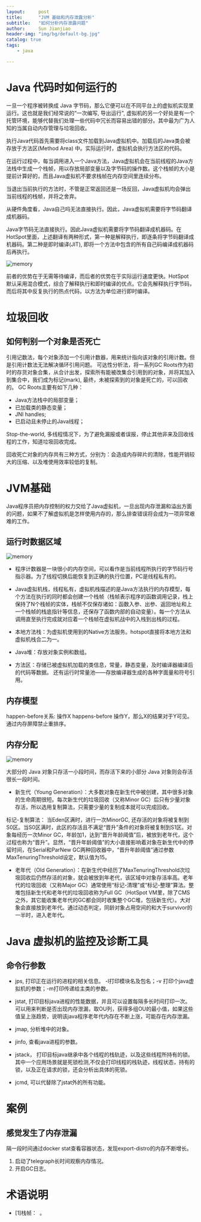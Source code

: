 ```yaml
---
layout:     post
title:      "JVM 基础和内存泄露分析"  
subtitle:   "如何分析内存泄露问题"
author:     Sun Jianjiao
header-img: "img/bg/default-bg.jpg"
catalog: true
tags:
    - java

---
```


# Java 代码时如何运行的

一旦一个程序被转换成 Java 字节码，那么它便可以在不同平台上的虚拟机实现里运行。这也就是我们经常说的“一次编写, 导出运行", 虚拟机的另一个好处是有一个托管环境，能够代替我们处理一些代码中冗长而容易出错的部分。其中最为广为人知的当属自动内存管理与垃圾回收。

执行Java代码首先需要将class文件加载到Java虚拟机中。加载后的Java类会被存放于方法区(Method Area) 中。实际运行时，虚拟机会执行方法区的代码。

在运行过程中，每当调用进入一个Java方法，Java虚拟机会在当前线程的Java方法栈中生成一个栈帧，用以存放局部变量以及字节码的操作数。这个栈帧的大小是提前计算好的，而且Java虚拟机不要求栈帧在内存空间里连续分布。

当退出当前执行的方法时，不管是正常返回还是一场反回，Java虚拟机均会弹出当前线程的栈帧，并将之舍弃。

从硬件角度看，Java自己吗无法直接执行。因此，Java虚拟机需要将字节码翻译成机器码。

Java字节码无法直接执行。因此Java虚拟机需要将字节码翻译成机器码。在HotSpot里面，上述翻译有两种形式，第一种是解释执行，即逐条将字节码翻译成机器码。第二种是即时编译(JIT), 即将一个方法中包含的所有自己码编译成机器码后再执行。

![memory](/img/post/java/jvm/JIT.png)

前者的优势在于无需等待编译，而后者的优势在于实际运行速度更快。HotSpot 默认采用混合模式，综合了解释执行和即时编译的优点。它会先解释执行字节码，而后将其中反复执行的热点代码，以方法为单位进行即时编译。

# 垃圾回收

## 如何判别一个对象是否死亡

引用记数法，每个对象添加一个引用计数器，用来统计指向该对象的引用计数。但是引用计数法无法解决循环引用问题。
可达性分析法，将一系列GC Roots作为初时的存货对象合集，从合计出发，探索所有能被改集合引用到的对象，并将其加入到集合中，我们成为标记(mark), 最终，未被探索到的对象是死亡的，可以回收的。
GC Roots主要有如下几种：

- Java方法栈中的局部变量；
- 已加载类的静态变量；
- JNI handles;
- 已启动且未停止的Java线程；

Stop-the-world, 多线程情况下，为了避免漏报或者误报，停止其他非来及回收线程的工作，知道垃圾回收完成。

回收死亡对象的内存共有三种方式，分别为：会造成内存碎片的清除，性能开销较大的压缩、以及堆使用效率较低的复制。

# JVM基础
Java程序员把内存控制的权力交给了Java虚拟机，一旦出现内存泄漏和溢出方面的问题，如果不了解虚拟机是怎样使用内存的，那么排查错误将会成为一项异常艰难的工作。

## 运行时数据区域
![memory](/img/post/java/jvm/memory.png)

- 程序计数器是一块很小的内存空间，可以看作是当前线程所执行的字节码行号指示器。为了线程切换后能恢复到正确的执行位置，PC是线程私有的。

- Java虚拟机栈，线程私有，虚拟机栈描述的是Java方法执行的内存模型，每个方法在执行的同时都会创建一个栈帧（栈帧表示程序的函数调用记录，栈上保持了N个栈帧的实体，栈帧不仅保存诸如：函数入参、出参、返回地址和上一个栈帧的栈底指针等信息，还保存了函数内部的自动变量）。每一个方法从调用直至执行完成就对应着一个栈帧在虚拟机战中的入栈到出栈的过程。

- 本地方法栈：为虚拟机使用到的Native方法服务。hotspot直接将本地方法和虚拟机栈合二为一。

- Java堆：存放对象实例和数组。
- 方法区：存储已被虚拟机加载的类信息，常量，静态变量，及时编译器编译后的代码等数据。 还有运行时常量池——存放编译器生成的各种字面量和符号引用。

## 内存模型

happen-before关系: 操作X happens-before 操作Y，那么X的结果对于Y可见。
通过内存屏障禁止重排序。


## 内存分配
![memory](/img/post/java/jvm/memory-heap.png)

大部分的 Java 对象只存活一小段时间，而存活下来的小部分 Java 对象则会存活很长一段时间。

- 新生代（Young Generation）：大多数对象在新生代中被创建，其中很多对象的生命周期很短。每次新生代的垃圾回收（又称Minor GC）后只有少量对象存活，所以选用复制算法，只需要少量的复制成本就可以完成回收。

标记-复制算法：
当Eden区满时，进行一次MinorGC, 还存活的对象将被复制到S0区。当S0区满时，此区的存活且不满足“晋升”条件的对象将被复制到S1区。对象每经历一次Minor GC，年龄加1，达到“晋升年龄阈值”后，被放到老年代，这个过程也称为“晋升”。显然，“晋升年龄阈值”的大小直接影响着对象在新生代中的停留时间，在Serial和ParNew GC两种回收器中，“晋升年龄阈值”通过参数MaxTenuringThreshold设定，默认值为15。

- 老年代（Old Generation）：在新生代中经历了MaxTenuringThreshold次垃圾回收后仍然存活的对象，就会被放到年老代，该区域中对象存活率高。老年代的垃圾回收（又称Major GC）通常使用“标记-清理”或“标记-整理”算法。整堆包括新生代和老年代的垃圾回收称为Full GC（HotSpot VM里，除了CMS之外，其它能收集老年代的GC都会同时收集整个GC堆，包括新生代）。大对象会直接放到老年代。通过动态判定，同龄对象占用空间的和大于survivor的一半时，进入老年代。

# Java 虚拟机的监控及诊断工具

## 命令行参数

- jps, 打印正在运行的进程的相关信息。 -l打印模块名及包名；-v 打印个java虚拟机的参数；-m打印传递给主类的参数。
- jstat, 打印目标java进程的性能数据，并且可以设置每隔多长时间打印一次。可以用来判断是否出现内存泄漏，取OU列，获得多组OU的最小值，如果这些值呈上涨趋势，说明该java程序老年代内存在不断上涨，可能存在内存泄漏。

- jmap, 分析堆中的对象。
- jinfo, 查看java进程的参数。
- jstack， 打印目标java继承中各个线程的栈轨迹，以及这些线程所持有的锁。其中一个应用场景就是死锁检测,不仅会打印线程的栈轨迹，线程状态，持有的锁，以及正在请求的锁，还会分析出具体的死锁。
- jcmd, 可以代替除了jstat外的所有功能。
 

# 案例
## 感觉发生了内存泄漏

隔一段时间通过docker stat查看容器状态，发现export-distro的内存不断增长。 

1. 启动了telegraph长时间观察内存情况。
2. 开启GC日志。

# 术语说明

- [1]栈帧：  。
